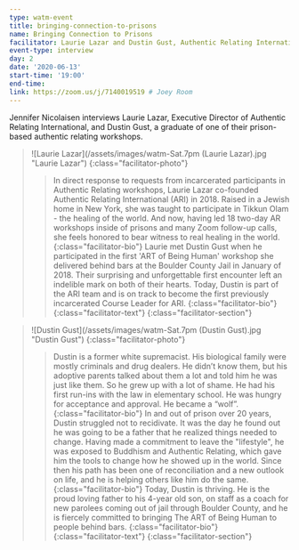 ```yaml
---
type: watm-event
title: bringing-connection-to-prisons
name: Bringing Connection to Prisons
facilitator: Laurie Lazar and Dustin Gust, Authentic Relating International
event-type: interview
day: 2
date: '2020-06-13'
start-time: '19:00'
end-time:
link: https://zoom.us/j/7140019519 # Joey Room
---
```


Jennifer Nicolaisen interviews Laurie Lazar, Executive Director of Authentic Relating International, and Dustin Gust, a graduate of one of their prison-based authentic relating workshops.

> ![Laurie Lazar](/assets/images/watm-Sat.7pm (Laurie Lazar).jpg "Laurie Lazar")
> {:class="facilitator-photo"}
>
> > In direct response to requests from incarcerated participants in Authentic Relating workshops, Laurie Lazar co-founded Authentic Relating International (ARI) in 2018. Raised in a Jewish home in New York, she was taught to participate in Tikkun Olam - the healing of the world. And now, having led 18 two-day AR workshops inside of prisons and many Zoom follow-up calls, she feels honored to bear witness to real healing in the world.
> > {:class="facilitator-bio"}
> > Laurie met Dustin Gust when he participated in the first 'ART of Being Human' workshop she delivered behind bars at the Boulder County Jail in January of 2018. Their surprising and unforgettable first encounter left an indelible mark on both of their hearts. Today, Dustin is part of the ARI team and is on track to become the first previously incarcerated Course Leader for ARI.
> > {:class="facilitator-bio"}
> {:class="facilitator-text"}
{:class="facilitator-section"}

> ![Dustin Gust](/assets/images/watm-Sat.7pm (Dustin Gust).jpg "Dustin Gust")
> {:class="facilitator-photo"}
>
> > Dustin is a former white supremacist. His biological family were mostly criminals and drug dealers. He didn’t know them, but his adoptive parents talked about them a lot and told him he was just like them. So he grew up with a lot of shame. He had his first run-ins with the law in elementary school. He was hungry for acceptance and approval. He became a “wolf”.
> > {:class="facilitator-bio"}
> > In and out of prison over 20 years, Dustin struggled not to recidivate. It was the day he found out he was going to be a father that he realized things needed to change. Having made a commitment to leave the "lifestyle", he was exposed to Buddhism and Authentic Relating, which gave him the tools to change how he showed up in the world. Since then his path has been one of reconciliation and a new outlook on life, and he is helping others like him do the same.
> > {:class="facilitator-bio"}
> > Today, Dustin is thriving. He is the proud loving father to his 4-year old son, on staff as a coach for new parolees coming out of jail through Boulder County, and he is fiercely committed to bringing The ART of Being Human to people behind bars.
> > {:class="facilitator-bio"}
> {:class="facilitator-text"}
{:class="facilitator-section"}
